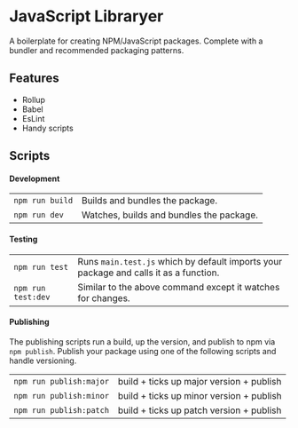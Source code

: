 # JavaScript Libraryer

A boilerplate for creating NPM/JavaScript packages. Complete with a bundler and recommended packaging patterns.

## Features

- Rollup
- Babel
- EsLint
- Handy scripts

## Scripts
#### Development

|||
|-|-|
|`npm run build` | Builds and bundles the package. |
|`npm run dev` | Watches, builds and bundles the package.|

#### Testing

|||
|-|-|
| `npm run test`  | Runs `main.test.js` which by default imports your package and calls it as a function. |
| `npm run test:dev`  | Similar to the above command except it watches for changes. |

#### Publishing
The publishing scripts run a build, up the version, and publish to npm via `npm publish`. Publish your package using one of the following scripts and handle versioning.

|||
|-|-|
| `npm run publish:major`  | build + ticks up major version + publish |
| `npm run publish:minor`  | build + ticks up minor version + publish |
| `npm run publish:patch`  | build + ticks up patch version + publish |
